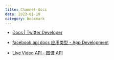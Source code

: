 ```yaml
---
title: Channel-docs
date: 2023-01-19
category: bookmark
---
```


- [Docs | Twitter Developer](https://developer.twitter.com/en/docs/twitter-for-websites/cards/guides/getting-started#crawling)

- [facebook api docs 应用类型 - App Development](https://developers.facebook.com/docs/development/create-an-app/app-dashboard/app-types)

- [Live Video API - 图谱 API](https://developers.facebook.com/docs/apps/features-reference/live-video-api)